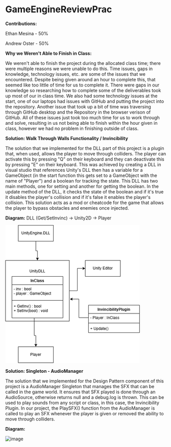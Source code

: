 # GameEngineReviewPrac

**Contributions:**

Ethan Mesina - 50%

Andrew Oster - 50%

**Why we Weren't Able to Finish in Class:** 

We weren't able to finish the project during the allocated class time; there were multiple reasons we were unable to do this. Time issues, gaps in knowledge, technology issues, etc. are some of the issues that we encountered. Despite being given around an hour to complete this, that seemed like too little of time for us to complete it. There were gaps in our knowledge so researching how to complete some of the deliverables took up most of our in class time. We also had some technology issues at the start, one of our laptops had issues with GitHub and putting the project into the repository. Another issue that took up a bit of time was traversing through GitHub desktop and the Repository in the browser verison of GitHub. All of these issues just took too much time for us to work through and solve, resulting in us not being able to finish within the hour given in class, however we had no problem in finishing outside of class.



**Solution: Walk Through Walls Functionality / Invincibility**

The solution that we implemented for the DLL part of this project is a plugin that, when used, allows the player to move through colliders. The player can activate this by pressing "Q" on their keyboard and they can deactivate this by pressing "E" on their keyboard. This was achieved by creating a DLL in visual studio that references Unity's DLL then has a variable for a GameObject (in the start function this gets set to a GameObject with the name of "Player") and a boolean for tracking the state. This DLL has two main methods, one for setting and another for getting the boolean. In the update method of the DLL, it checks the state of the boolean and if it's true it disables the player's collision and if it's false it enables the player's collision. This solution acts as a mod or cheatcode for the game that allows the player to bypass obstacles and enemies once injected.


**Diagram:**
DLL (Get/SetInvinc) -> Unity2D -> Player

![alt text](https://github.com/zxnari/GameEngineReviewPrac/blob/main/DLLSolutionDiagram.png)


**Solution: Singleton - AudioManager**

The solution that we implemented for the Design Pattern component of this project is a AudioManager Singleton that manages the SFX that can be called in the game world. It ensures that SFX played is done through an AudioSource, otherwise returns null and a debug.log is thrown. This can be used to play sounds from any script or class, in this case, the Invincibility Plugin. In our project, the PlaySFX() function from the AudioManager is called to play an SFX whenever the player is given or removed the ability to move through colliders. 

**Diagram:**

![image](https://github.com/user-attachments/assets/71c7a821-06c6-4a51-82fe-ba618f1e8ba5)

